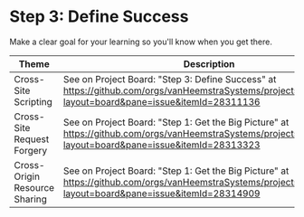 # Step 3: Define Success

Make a clear goal for your learning so you'll know when you get there.

| Theme | Description |
| --- | --- |
| Cross-Site Scripting | See on Project Board: "Step 3: Define Success" at https://github.com/orgs/vanHeemstraSystems/projects/28/views/1?layout=board&pane=issue&itemId=28311136 |
| Cross-Site Request Forgery | See on Project Board: "Step 1: Get the Big Picture" at https://github.com/orgs/vanHeemstraSystems/projects/29/views/1?layout=board&pane=issue&itemId=28313323 |
| Cross-Origin Resource Sharing | See on Project Board: "Step 1: Get the Big Picture" at https://github.com/orgs/vanHeemstraSystems/projects/30/views/1?layout=board&pane=issue&itemId=28314909 |
